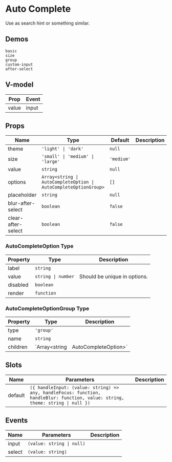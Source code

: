 # Auto Complete
Use as search hint or something similar.
## Demos
```demo
basic
size
group
custom-input
after-select
```
## V-model
|Prop|Event|
|-|-|
|value|input|

## Props
|Name|Type|Default|Description|
|-|-|-|-|
|theme|`'light' \| 'dark'`|`null`||
|size|`'small' \| 'medium' \| 'large'`|`'medium'`||
|value|`string`|`null`||
|options|`Array<string \| AutoCompleteOption \| AutoCompleteOptionGroup>`|`[]`||
|placeholder|`string`|`null`||
|blur-after-select|`boolean`|`false`||
|clear-after-select|`boolean`|`false`||

### AutoCompleteOption Type
|Property|Type|Description|
|-|-|-|
|label|`string`||
|value|`string \| number`|Should be unique in options.|
|disabled|`boolean`||
|render|`function`||

### AutoCompleteOptionGroup Type
|Property|Type|Description|
|-|-|-|
|type|`'group'`||
|name|`string`||
|children|`Array<string | AutoCompleteOption>`||

## Slots
|Name|Parameters|Description|
|-|-|-|
|default|`({ handleInput: (value: string) => any, handleFocus: function, handleBlur: function, value: string, theme: string \| null })`||

## Events
|Name|Parameters|Description|
|-|-|-|
|input|`(value: string \| null)`||
|select|`(value: string)`||
